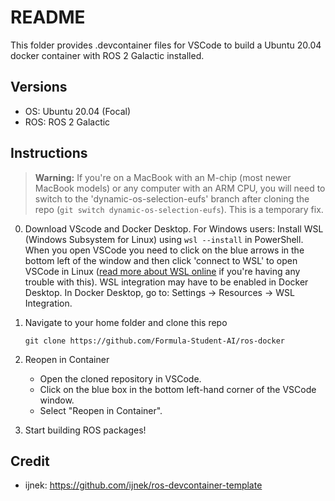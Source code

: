 # README

This folder provides .devcontainer files for VSCode to build a Ubuntu 20.04 docker container with ROS 2 Galactic installed.

## Versions
- OS: Ubuntu 20.04 (Focal)
- ROS: ROS 2 Galactic

## Instructions

> **Warning:** If you're on a MacBook with an M-chip (most newer MacBook models) or any computer with an ARM CPU, you will need to switch to the 'dynamic-os-selection-eufs' branch after cloning the repo (`git switch dynamic-os-selection-eufs`). This is a temporary fix.

0. Download VScode and Docker Desktop. For Windows users: Install WSL (Windows Subsystem for Linux) using `wsl --install` in PowerShell. When you open VSCode you need to click on the blue arrows in the bottom left of the window and then click 'connect to WSL' to open VSCode in Linux ([read more about WSL online](https://www.sitepoint.com/wsl2/) if you're having any trouble with this). WSL integration may have to be enabled in Docker Desktop. In Docker Desktop, go to: Settings -> Resources -> WSL Integration.

1. Navigate to your home folder and clone this repo
   ```
   git clone https://github.com/Formula-Student-AI/ros-docker
   ```

2. Reopen in Container
   - Open the cloned repository in VSCode.
   - Click on the blue box in the bottom left-hand corner of the VSCode window.
   - Select "Reopen in Container".

3. Start building ROS packages!

## Credit
- ijnek: https://github.com/ijnek/ros-devcontainer-template
